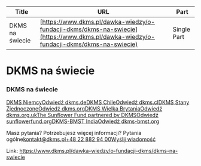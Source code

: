 | **Title**       | **URL**           | **Part**              |
|-----------------|-------------------|-----------------------|
| DKMS na świecie         | [https://www.dkms.pl/dawka-wiedzy/o-fundacji-dkms/dkms-na-swiecie](https://www.dkms.pl/dawka-wiedzy/o-fundacji-dkms/dkms-na-swiecie)    | Single Part          |

# DKMS na świecie

### DKMS na świecie


[DKMS Niemcy](https://www.dkms.de/de)[Odwiedź dkms.de](https://www.dkms.de/de)[DKMS Chile](https://www.dkms.cl/es)[Odwiedź dkms.cl](https://www.dkms.cl/es)[DKMS Stany Zjednoczone](https://www.dkms.org/)[Odwiedź dkms.org](https://www.dkms.org/)[DKMS Wielka Brytania](https://www.dkms.org.uk/)[Odwiedź dkms.org.uk](https://www.dkms.org.uk/)[The Sunflower Fund partnered by DKMS](https://www.sunflowerfund.org/)[Odwiedź sunflowerfund.org](https://www.sunflowerfund.org/)[DKMS\-BMST India](https://www.dkms-bmst.org/)[Odwiedź dkms\-bmst.org](https://www.dkms-bmst.org/)
  



Masz pytania? Potrzebujesz więcej informacji? Pytania ogólne[kontakt@dkms.pl](mailto:kontakt@dkms.pl " Pytania ogólne")[\+48 22 882 94 00](tel:+48%2022%20882%2094%2000 " Pytania ogólne")[Wyślij wiadomość](mailto:kontakt@dkms.pl)

Link: https://www.dkms.pl/dawka-wiedzy/o-fundacji-dkms/dkms-na-swiecie
